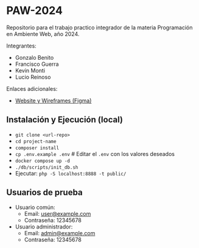 # PAW-2024
Repositorio para el trabajo practico integrador de la materia Programación en Ambiente Web, año 2024. 

Integrantes: 
- Gonzalo Benito
- Francisco Guerra
- Kevin Monti
- Lucio Reinoso

Enlaces adicionales:
- [Website y Wireframes (Figma)](https://www.figma.com/design/ONXuvvXs0WmqVRkJkGa68g/TP-Integrador?node-id=0-1&t=2Tb9tEXdZ4r9nR69-0)


## Instalación y Ejecución (local)

* ```git clone <url-repo>```
* ```cd project-name```
* ```composer install```
* ```cp .env.example .env``` # Editar el ```.env``` con los valores deseados
* ```docker compose up -d```
* ```./db/scripts/init_db.sh```
* Ejecutar: ```php -S localhost:8888 -t public/```

## Usuarios de prueba

* Usuario común: 
    * Email: user@example.com
    * Contraseña: 12345678
* Usuario administrador:
    * Email: admin@example.com
    * Contraseña: 12345678